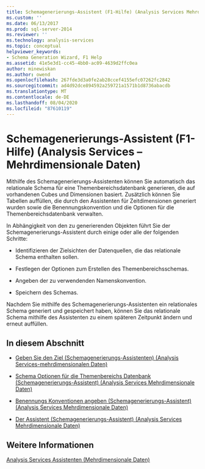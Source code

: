 ```yaml
---
title: Schemagenerierungs-Assistent (F1-Hilfe) (Analysis Services Mehrdimensionale Daten) | Microsoft-Dokumentation
ms.custom: ''
ms.date: 06/13/2017
ms.prod: sql-server-2014
ms.reviewer: ''
ms.technology: analysis-services
ms.topic: conceptual
helpviewer_keywords:
- Schema Generation Wizard, F1 Help
ms.assetid: 41e5e3d1-cc45-4bb0-ac09-4639d2ffc0ea
author: minewiskan
ms.author: owend
ms.openlocfilehash: 267fde3d3a0fe2ab28ccef4155efc07262fc2842
ms.sourcegitcommit: ad4d92dce894592a259721a1571b1d8736abacdb
ms.translationtype: MT
ms.contentlocale: de-DE
ms.lasthandoff: 08/04/2020
ms.locfileid: "87610119"
---
```

# <a name="schema-generation-wizard-f1-help-analysis-services---multidimensional-data"></a>Schemagenerierungs-Assistent (F1-Hilfe) (Analysis Services – Mehrdimensionale Daten)
  Mithilfe des Schemagenerierungs-Assistenten können Sie automatisch das relationale Schema für eine Themenbereichsdatenbank generieren, die auf vorhandenen Cubes und Dimensionen basiert. Zusätzlich können Sie Tabellen auffüllen, die durch den Assistenten für Zeitdimensionen generiert wurden sowie die Benennungskonvention und die Optionen für die Themenbereichsdatenbank verwalten.  
  
 In Abhängigkeit von den zu generierenden Objekten führt Sie der Schemagenerierungs-Assistent durch einige oder alle der folgenden Schritte:  
  
-   Identifizieren der Zielsichten der Datenquellen, die das relationale Schema enthalten sollen.  
  
-   Festlegen der Optionen zum Erstellen des Themenbereichsschemas.  
  
-   Angeben der zu verwendenden Namenskonvention.  
  
-   Speichern des Schemas.  
  
 Nachdem Sie mithilfe des Schemagenerierungs-Assistenten ein relationales Schema generiert und gespeichert haben, können Sie das relationale Schema mithilfe des Assistenten zu einem späteren Zeitpunkt ändern und erneut auffüllen.  
  
## <a name="in-this-section"></a>In diesem Abschnitt  
  
-   [Geben Sie den Ziel &#40;Schemagenerierungs-Assistenten&#41; &#40;Analysis Services-mehrdimensionalen Daten&#41;](specify-target-schema-generation-wizard-analysis-services-multidimensional-data.md)  
  
-   [Schema Optionen für die Themenbereichs Datenbank &#40;Schemagenerierungs-Assistent&#41; &#40;Analysis Services Mehrdimensionale Daten&#41;](subject-area-database-schema-options-analysis-services-multidimensional-data.md)  
  
-   [Benennungs Konventionen angeben &#40;Schemagenerierungs-Assistent&#41; &#40;Analysis Services Mehrdimensionale Daten&#41;](specify-naming-conventions-schema-generation-analysis-services-multidimensional-data.md)  
  
-   [Der Assistent &#40;Schemagenerierungs-Assistent&#41; &#40;Analysis Services Mehrdimensionale Daten&#41;](complete-schema-generation-wizard-analysis-services-multidimensional-data.md)  
  
## <a name="see-also"></a>Weitere Informationen  
 [Analysis Services Assistenten &#40;Mehrdimensionale Daten&#41;](analysis-services-wizards-multidimensional-data.md)  
  
  
